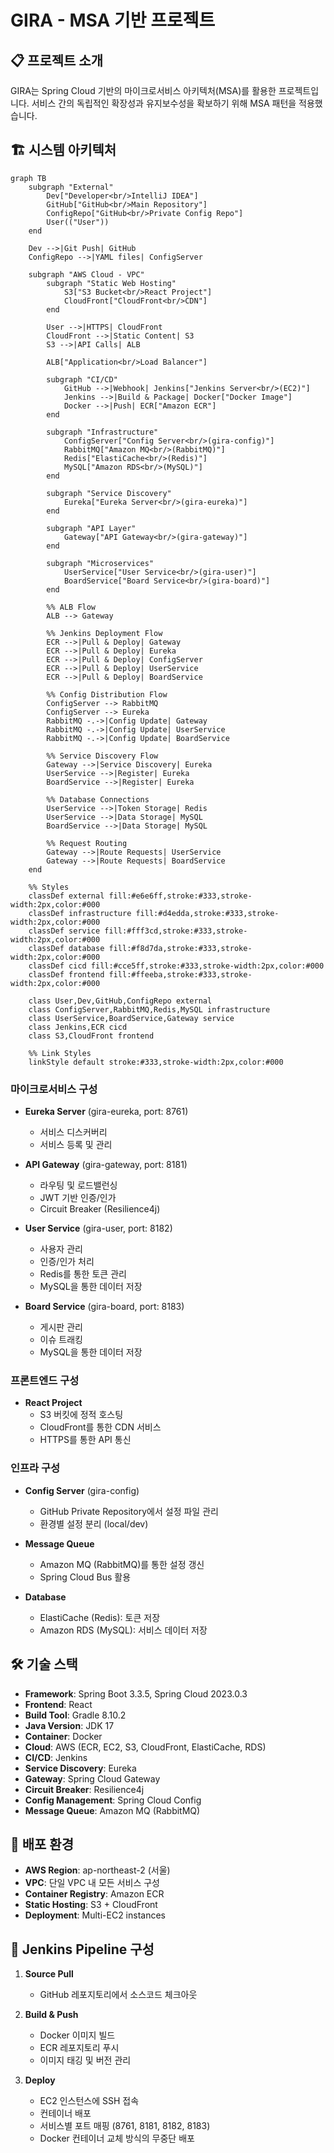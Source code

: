# GIRA - MSA 기반 프로젝트

## 📋 프로젝트 소개
GIRA는 Spring Cloud 기반의 마이크로서비스 아키텍처(MSA)를 활용한 프로젝트입니다. 서비스 간의 독립적인 확장성과 유지보수성을 확보하기 위해 MSA 패턴을 적용했습니다.

## 🏗️ 시스템 아키텍처
```mermaid
graph TB
    subgraph "External"
        Dev["Developer<br/>IntelliJ IDEA"]
        GitHub["GitHub<br/>Main Repository"]
        ConfigRepo["GitHub<br/>Private Config Repo"]
        User(("User"))
    end

    Dev -->|Git Push| GitHub
    ConfigRepo -->|YAML files| ConfigServer
    
    subgraph "AWS Cloud - VPC"
        subgraph "Static Web Hosting"
            S3["S3 Bucket<br/>React Project"]
            CloudFront["CloudFront<br/>CDN"]
        end
        
        User -->|HTTPS| CloudFront
        CloudFront -->|Static Content| S3
        S3 -->|API Calls| ALB
        
        ALB["Application<br/>Load Balancer"]
        
        subgraph "CI/CD"
            GitHub -->|Webhook| Jenkins["Jenkins Server<br/>(EC2)"]
            Jenkins -->|Build & Package| Docker["Docker Image"]
            Docker -->|Push| ECR["Amazon ECR"]
        end
        
        subgraph "Infrastructure"
            ConfigServer["Config Server<br/>(gira-config)"]
            RabbitMQ["Amazon MQ<br/>(RabbitMQ)"]
            Redis["ElastiCache<br/>(Redis)"]
            MySQL["Amazon RDS<br/>(MySQL)"]
        end
        
        subgraph "Service Discovery"
            Eureka["Eureka Server<br/>(gira-eureka)"]
        end
        
        subgraph "API Layer"
            Gateway["API Gateway<br/>(gira-gateway)"]
        end
        
        subgraph "Microservices"
            UserService["User Service<br/>(gira-user)"]
            BoardService["Board Service<br/>(gira-board)"]
        end
        
        %% ALB Flow
        ALB --> Gateway
        
        %% Jenkins Deployment Flow
        ECR -->|Pull & Deploy| Gateway
        ECR -->|Pull & Deploy| Eureka
        ECR -->|Pull & Deploy| ConfigServer
        ECR -->|Pull & Deploy| UserService
        ECR -->|Pull & Deploy| BoardService
        
        %% Config Distribution Flow
        ConfigServer --> RabbitMQ
        ConfigServer --> Eureka
        RabbitMQ -.->|Config Update| Gateway
        RabbitMQ -.->|Config Update| UserService
        RabbitMQ -.->|Config Update| BoardService
        
        %% Service Discovery Flow
        Gateway -->|Service Discovery| Eureka
        UserService -->|Register| Eureka
        BoardService -->|Register| Eureka
        
        %% Database Connections
        UserService -->|Token Storage| Redis
        UserService -->|Data Storage| MySQL
        BoardService -->|Data Storage| MySQL
        
        %% Request Routing
        Gateway -->|Route Requests| UserService
        Gateway -->|Route Requests| BoardService
    end
    
    %% Styles
    classDef external fill:#e6e6ff,stroke:#333,stroke-width:2px,color:#000
    classDef infrastructure fill:#d4edda,stroke:#333,stroke-width:2px,color:#000
    classDef service fill:#fff3cd,stroke:#333,stroke-width:2px,color:#000
    classDef database fill:#f8d7da,stroke:#333,stroke-width:2px,color:#000
    classDef cicd fill:#cce5ff,stroke:#333,stroke-width:2px,color:#000
    classDef frontend fill:#ffeeba,stroke:#333,stroke-width:2px,color:#000
    
    class User,Dev,GitHub,ConfigRepo external
    class ConfigServer,RabbitMQ,Redis,MySQL infrastructure
    class UserService,BoardService,Gateway service
    class Jenkins,ECR cicd
    class S3,CloudFront frontend
    
    %% Link Styles
    linkStyle default stroke:#333,stroke-width:2px,color:#000
```

### 마이크로서비스 구성
- **Eureka Server** (gira-eureka, port: 8761)
  - 서비스 디스커버리
  - 서비스 등록 및 관리
  
- **API Gateway** (gira-gateway, port: 8181)
  - 라우팅 및 로드밸런싱
  - JWT 기반 인증/인가
  - Circuit Breaker (Resilience4j)
  
- **User Service** (gira-user, port: 8182)
  - 사용자 관리
  - 인증/인가 처리
  - Redis를 통한 토큰 관리
  - MySQL을 통한 데이터 저장
  
- **Board Service** (gira-board, port: 8183)
  - 게시판 관리
  - 이슈 트래킹
  - MySQL을 통한 데이터 저장

### 프론트엔드 구성
- **React Project**
  - S3 버킷에 정적 호스팅
  - CloudFront를 통한 CDN 서비스
  - HTTPS를 통한 API 통신

### 인프라 구성
- **Config Server** (gira-config)
  - GitHub Private Repository에서 설정 파일 관리
  - 환경별 설정 분리 (local/dev)
  
- **Message Queue**
  - Amazon MQ (RabbitMQ)를 통한 설정 갱신
  - Spring Cloud Bus 활용

- **Database**
  - ElastiCache (Redis): 토큰 저장
  - Amazon RDS (MySQL): 서비스 데이터 저장

## 🛠️ 기술 스택
- **Framework**: Spring Boot 3.3.5, Spring Cloud 2023.0.3
- **Frontend**: React
- **Build Tool**: Gradle 8.10.2
- **Java Version**: JDK 17
- **Container**: Docker
- **Cloud**: AWS (ECR, EC2, S3, CloudFront, ElastiCache, RDS)
- **CI/CD**: Jenkins
- **Service Discovery**: Eureka
- **Gateway**: Spring Cloud Gateway
- **Circuit Breaker**: Resilience4j
- **Config Management**: Spring Cloud Config
- **Message Queue**: Amazon MQ (RabbitMQ)

## 🚀 배포 환경
- **AWS Region**: ap-northeast-2 (서울)
- **VPC**: 단일 VPC 내 모든 서비스 구성
- **Container Registry**: Amazon ECR
- **Static Hosting**: S3 + CloudFront
- **Deployment**: Multi-EC2 instances

## 📝 Jenkins Pipeline 구성
1. **Source Pull**
   - GitHub 레포지토리에서 소스코드 체크아웃

2. **Build & Push**
   - Docker 이미지 빌드
   - ECR 레포지토리 푸시
   - 이미지 태깅 및 버전 관리

3. **Deploy**
   - EC2 인스턴스에 SSH 접속
   - 컨테이너 배포
   - 서비스별 포트 매핑 (8761, 8181, 8182, 8183)
   - Docker 컨테이너 교체 방식의 무중단 배포

